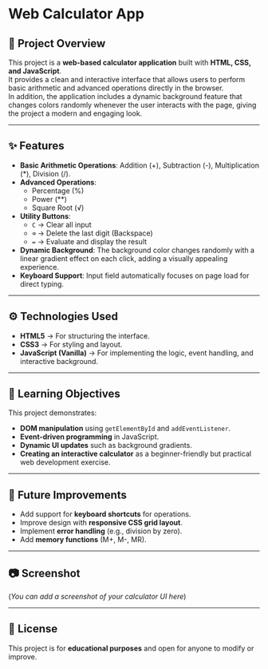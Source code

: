 # Web Calculator App

## 📌 Project Overview
This project is a **web-based calculator application** built with **HTML, CSS, and JavaScript**.  
It provides a clean and interactive interface that allows users to perform basic arithmetic and advanced operations directly in the browser.  
In addition, the application includes a dynamic background feature that changes colors randomly whenever the user interacts with the page, giving the project a modern and engaging look.

---

## ✨ Features
- **Basic Arithmetic Operations**: Addition (+), Subtraction (-), Multiplication (*), Division (/).  
- **Advanced Operations**:  
  - Percentage (%)  
  - Power (**)  
  - Square Root (√)  
- **Utility Buttons**:  
  - `C` → Clear all input  
  - `⌫` → Delete the last digit (Backspace)  
  - `=` → Evaluate and display the result  
- **Dynamic Background**: The background color changes randomly with a linear gradient effect on each click, adding a visually appealing experience.  
- **Keyboard Support**: Input field automatically focuses on page load for direct typing.  

---

## ⚙️ Technologies Used
- **HTML5** → For structuring the interface.  
- **CSS3** → For styling and layout.  
- **JavaScript (Vanilla)** → For implementing the logic, event handling, and interactive background.  

---

## 🎯 Learning Objectives
This project demonstrates:  
- **DOM manipulation** using `getElementById` and `addEventListener`.  
- **Event-driven programming** in JavaScript.  
- **Dynamic UI updates** such as background gradients.  
- **Creating an interactive calculator** as a beginner-friendly but practical web development exercise.  

---

## 🚀 Future Improvements
- Add support for **keyboard shortcuts** for operations.  
- Improve design with **responsive CSS grid layout**.  
- Implement **error handling** (e.g., division by zero).  
- Add **memory functions** (M+, M-, MR).  

---

## 📷 Screenshot
(*You can add a screenshot of your calculator UI here*)  

---

## 📜 License
This project is for **educational purposes** and open for anyone to modify or improve.  

